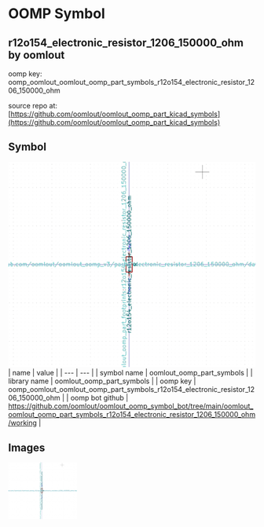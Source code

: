 # OOMP Symbol  
## r12o154_electronic_resistor_1206_150000_ohm  by oomlout  
  
oomp key: oomp_oomlout_oomlout_oomp_part_symbols_r12o154_electronic_resistor_1206_150000_ohm  
  
source repo at: [https://github.com/oomlout/oomlout_oomp_part_kicad_symbols](https://github.com/oomlout/oomlout_oomp_part_kicad_symbols)  
## Symbol  
  
[![working.png](working_600.png)](working.png)  
| name | value | 
| --- | --- | 
| symbol name | oomlout_oomp_part_symbols | 
| library name | oomlout_oomp_part_symbols | 
| oomp key | oomp_oomlout_oomlout_oomp_part_symbols_r12o154_electronic_resistor_1206_150000_ohm | 
| oomp bot github | https://github.com/oomlout/oomlout_oomp_symbol_bot/tree/main/oomlout_oomlout_oomp_part_symbols_r12o154_electronic_resistor_1206_150000_ohm/working | 
## Images  
  
[![working.png](working_140.png)](working.png)  
